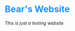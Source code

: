 <html>
  <body>
    <h1 style="color:DodgerBlue;">Bear's Website </h1>
    <p><i>This is just a testing website</i></p>
  </body>
</html>

